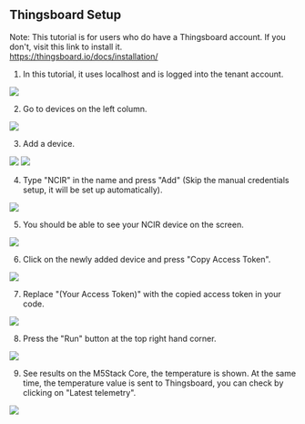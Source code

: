 ## Thingsboard Setup
Note: This tutorial is for users who do have a Thingsboard account. If you don't, visit this link to install it.</br>
https://thingsboard.io/docs/installation/

1) In this tutorial, it uses localhost and is logged into the tenant account.
<img src="https://user-images.githubusercontent.com/80112384/114131905-fd7bd680-9935-11eb-9399-8a7635018f34.jpg">

2) Go to devices on the left column.
<img src="https://user-images.githubusercontent.com/80112384/114132081-49c71680-9936-11eb-92d3-608f5acc2650.jpg">

3) Add a device.
<img src="https://user-images.githubusercontent.com/80112384/114132233-8e52b200-9936-11eb-98e9-0d87a10cf7d0.jpg">
<img src="https://user-images.githubusercontent.com/80112384/114132440-f1444900-9936-11eb-87f2-19781fc36bf2.jpg">

4) Type "NCIR" in the name and press "Add" (Skip the manual credentials setup, it will be set up automatically). 
<img src="https://user-images.githubusercontent.com/80112384/114132765-8c3d2300-9937-11eb-8b32-b578c23c565c.jpg">

5) You should be able to see your NCIR device on the screen.
<img src="https://user-images.githubusercontent.com/80112384/114132977-e211cb00-9937-11eb-9e65-0be2f5ac4240.png">

6) Click on the newly added device and press "Copy Access Token".
<img src="https://user-images.githubusercontent.com/80112384/114133616-e4c0f000-9938-11eb-986e-d89599bd16ec.jpg">

7) Replace "(Your Access Token)" with the copied access token in your code.
<img src="https://user-images.githubusercontent.com/80112384/114134577-90b70b00-993a-11eb-97d6-b2e8d4e3b823.png">

8) Press the "Run" button at the top right hand corner.
<img src='https://user-images.githubusercontent.com/80112384/113992959-86d3d000-9886-11eb-934d-2d5f794f3742.jpg'>

9) See results on the M5Stack Core, the temperature is shown. At the same time, the temperature value is sent to Thingsboard, you can check by clicking on "Latest telemetry".
<img src="https://user-images.githubusercontent.com/80112384/114135233-89dcc800-993b-11eb-8135-8ea9a2991af8.jpg">
